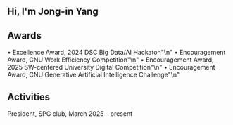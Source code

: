 ## Hi, I'm Jong-in Yang

<!--
**yji8835/yji8835** is a ✨ _special_ ✨ repository because its `README.md` (this file) appears on your GitHub profile.

Here are some ideas to get you started:
-->

## Awards
• Excellence Award, 2024 DSC Big Data/AI Hackaton"\n"
• Encouragement Award, CNU Work Efficiency Competition"\n"
• Encouragement Award, 2025 SW-centered University Digital Competition"\n"
• Encouragement Award, CNU Generative Artificial Intelligence Challenge"\n"

## Activities
President, SPG club, March 2025 – present
